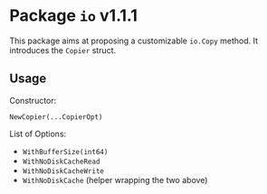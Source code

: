 # Package `io` v1.1.1

This package aims at proposing a customizable `io.Copy` method. It introduces the `Copier` struct.

## Usage

Constructor:

```
NewCopier(...CopierOpt)
```

List of Options:

* `WithBufferSize(int64)`
* `WithNoDiskCacheRead`
* `WithNoDiskCacheWrite`
* `WithNoDiskCache` (helper wrapping the two above)
